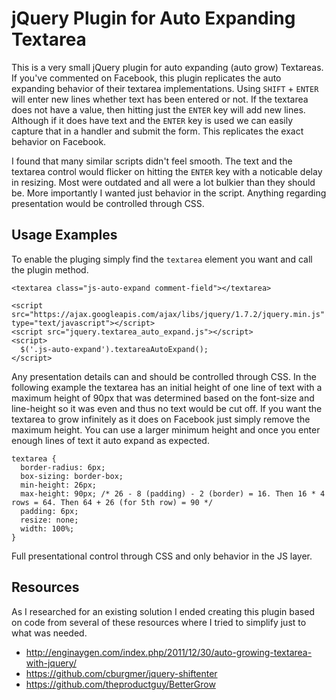 # jQuery Plugin for Auto Expanding Textarea

This is a very small jQuery plugin for auto expanding (auto grow) Textareas. If you've commented on Facebook, this plugin replicates the auto expanding behavior of their textarea implementations. Using `SHIFT` + `ENTER` will enter new lines whether text has been entered or not. If the textarea does not have a value, then hitting just the `ENTER` key will add new lines. Although if it does have text and the `ENTER` key is used we can easily capture that in a handler and submit the form. This replicates the exact behavior on Facebook.

I found that many similar scripts didn't feel smooth. The text and the textarea control would flicker on hitting the `ENTER` key with a noticable delay in resizing. Most were outdated and all were a lot bulkier than they should be. More importantly I wanted just behavior in the script. Anything regarding presentation would be controlled through CSS.

## Usage Examples

To enable the pluging simply find the `textarea` element you want and call the plugin method.

    <textarea class="js-auto-expand comment-field"></textarea>
    
    <script src="https://ajax.googleapis.com/ajax/libs/jquery/1.7.2/jquery.min.js" type="text/javascript"></script>
    <script src="jquery.textarea_auto_expand.js"></script>
    <script>
      $('.js-auto-expand').textareaAutoExpand();
    </script>

Any presentation details can and should be controlled through CSS. In the following example the textarea has an initial height of one line of text with a maximum height of 90px that was determined based on the font-size and line-height so it was even and thus no text would be cut off. If you want the textarea to grow infinitely as it does on Facebook just simply remove the maximum height. You can use a larger minimum height and once you enter enough lines of text it auto expand as expected.

    textarea {
      border-radius: 6px;
      box-sizing: border-box;
      min-height: 26px;
      max-height: 90px; /* 26 - 8 (padding) - 2 (border) = 16. Then 16 * 4 rows = 64. Then 64 + 26 (for 5th row) = 90 */
      padding: 6px;
      resize: none;
      width: 100%;
    }

Full presentational control through CSS and only behavior in the JS layer.

## Resources

As I researched for an existing solution I ended creating this plugin based on code from several of these resources where I tried to simplify just to what was needed.

* http://enginaygen.com/index.php/2011/12/30/auto-growing-textarea-with-jquery/
* https://github.com/cburgmer/jquery-shiftenter
* https://github.com/theproductguy/BetterGrow